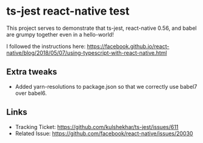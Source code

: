 # ts-jest react-native test

This project serves to demonstrate that ts-jest, react-native 0.56, and babel are grumpy together even in a hello-world!

I followed the instructions here: https://facebook.github.io/react-native/blog/2018/05/07/using-typescript-with-react-native.html

## Extra tweaks

* Added yarn-resolutions to package.json so that we correctly use babel7 over babel6.

## Links

* Tracking Ticket: https://github.com/kulshekhar/ts-jest/issues/611
* Related Issue: https://github.com/facebook/react-native/issues/20030
